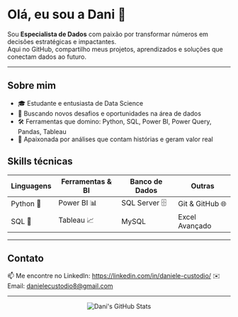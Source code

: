 # Olá, eu sou a Dani 👋

Sou **Especialista de Dados** com paixão por transformar números em decisões estratégicas e impactantes.  
Aqui no GitHub, compartilho meus projetos, aprendizados e soluções que conectam dados ao futuro.

---

## Sobre mim

- 🎓 Estudante e entusiasta de Data Science  
- 💼 Buscando novos desafios e oportunidades na área de dados  
- 🛠 Ferramentas que domino: Python, SQL, Power BI, Power Query, Pandas, Tableau  
- 🚀 Apaixonada por análises que contam histórias e geram valor real

## Skills técnicas

| Linguagens    | Ferramentas & BI     | Banco de Dados       | Outras           |
|--------------|---------------------|---------------------|------------------|
| Python 🐍    | Power BI 📊          | SQL Server 🗄️       | Git & GitHub 🌐  |
| SQL 🧮       | Tableau 📈           | MySQL                | Excel Avançado   |


---
## Contato

📫 Me encontre no LinkedIn: https://linkedin.com/in/daniele-custodio/
✉️ Email: danielecustodio8@gmail.com 

---

<div align="center">
  <img src="https://github-readme-stats.vercel.app/api?username=seuusuario&show_icons=true&theme=radical" alt="Dani's GitHub Stats" />
</div>
